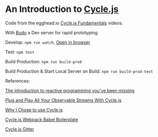 # An Introduction to [Cycle.js](http://cycle.js.org/)

Code from the egghead.io [Cycle.js Fundamentals](https://egghead.io/series/cycle-js-fundamentals) videos.

With [Budo](https://github.com/mattdesl/budo) a Dev server for rapid prototyping

Develop: `npm run watch`, [Open in browser](http://localhost:8080)

Test: `npm test`

Build Production: `npm run build-prod`

Build Production & Start Local Server on Build: `npm run build-prod-test`

References: 

[The introduction to reactive programming you've been missing](https://gist.github.com/staltz/868e7e9bc2a7b8c1f754)

[Plug and Play All Your Observable Streams With Cycle.js](https://medium.com/@fkrautwald/plug-and-play-all-your-observable-streams-with-cycle-js-e543fc287872#.hqxnp2igj)

[Why I Chose to use Cycle.js](https://medium.com/@_cmdv_/why-i-chose-to-use-cycle-js-9156173c2752#.fgy6kgaj2)

[Cycle.js Webpack Babel Boilerplate](https://github.com/Cmdv/cycle-webpack-boilerplate)

[Cycle.js Gitter](https://gitter.im/cyclejs/cycle-core)
